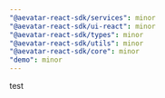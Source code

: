 ```yaml
---
"@aevatar-react-sdk/services": minor
"@aevatar-react-sdk/ui-react": minor
"@aevatar-react-sdk/types": minor
"@aevatar-react-sdk/utils": minor
"@aevatar-react-sdk/core": minor
"demo": minor
---
```


test
